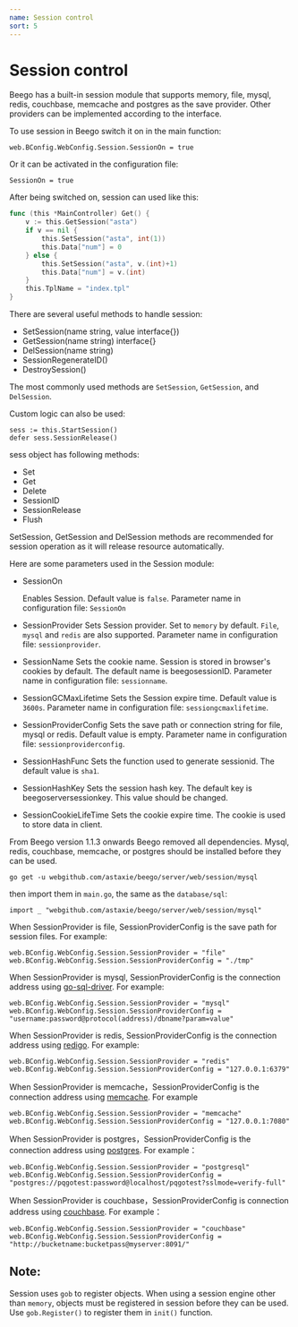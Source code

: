 ```yaml
---
name: Session control
sort: 5
---
```


# Session control

Beego has a built-in session module that supports memory, file, mysql, redis, couchbase, memcache and postgres as the save provider. Other providers can be implemented according to the interface.

To use session in Beego switch it on in the main function:

	web.BConfig.WebConfig.Session.SessionOn = true

Or it can be activated in the configuration file:

	SessionOn = true

After being switched on, session can used like this:

```go
func (this *MainController) Get() {
	v := this.GetSession("asta")
	if v == nil {
		this.SetSession("asta", int(1))
		this.Data["num"] = 0
	} else {
		this.SetSession("asta", v.(int)+1)
		this.Data["num"] = v.(int)
	}
	this.TplName = "index.tpl"
}
```

There are several useful methods to handle session:

- SetSession(name string, value interface{})
- GetSession(name string) interface{}
- DelSession(name string)
- SessionRegenerateID()
- DestroySession()

The most commonly used methods are `SetSession`, `GetSession`, and `DelSession`.

Custom logic can also be used:

	sess := this.StartSession()
	defer sess.SessionRelease()

sess object has following methods:

* Set
* Get
* Delete
* SessionID
* SessionRelease
* Flush

SetSession, GetSession and DelSession methods are recommended for session operation as it will release resource automatically.

Here are some parameters used in the Session module:

- SessionOn

  Enables Session. Default value is `false`. Parameter name in configuration file: `SessionOn`

- SessionProvider
  Sets Session provider.  Set to `memory` by default. `File`, `mysql` and `redis` are also supported. Parameter name in configuration file: `sessionprovider`.

- SessionName
  Sets the cookie name. Session is stored in browser's cookies by default. The default name is beegosessionID. Parameter name in configuration file: `sessionname`.

- SessionGCMaxLifetime
  Sets the Session expire time. Default value is `3600s`. Parameter name in configuration file: `sessiongcmaxlifetime`.

- SessionProviderConfig
  Sets the save path or connection string for file, mysql or redis.  Default value is empty. Parameter name in configuration file: `sessionproviderconfig`.

- SessionHashFunc
  Sets the function used to generate sessionid.  The default value is `sha1`.

- SessionHashKey
  Sets the session hash key.  The default key is beegoserversessionkey. This value should be changed.

- SessionCookieLifeTime
  Sets the cookie expire time. The cookie is used to store data in client.

From Beego version 1.1.3 onwards Beego removed all dependencies. Mysql, redis, couchbase, memcache, or postgres should be installed before they can be used.

	go get -u webgithub.com/astaxie/beego/server/web/session/mysql

then import them in `main.go`, the same as the `database/sql`:

	import _ "webgithub.com/astaxie/beego/server/web/session/mysql"

When SessionProvider is file, SessionProviderConfig is the save path for session files. For example:

	web.BConfig.WebConfig.Session.SessionProvider = "file"
	web.BConfig.WebConfig.Session.SessionProviderConfig = "./tmp"

When SessionProvider is mysql, SessionProviderConfig is the connection address using [go-sql-driver](https://github.com/go-sql-driver/mysql). For example:

	web.BConfig.WebConfig.Session.SessionProvider = "mysql"
	web.BConfig.WebConfig.Session.SessionProviderConfig = "username:password@protocol(address)/dbname?param=value"

When SessionProvider is redis, SessionProviderConfig is the connection address using [redigo](https://github.com/garyburd/redigo). For example:

	web.BConfig.WebConfig.Session.SessionProvider = "redis"
	web.BConfig.WebConfig.Session.SessionProviderConfig = "127.0.0.1:6379"

When SessionProvider is memcache，SessionProviderConfig is the connection address using [memcache](https://github.com/web/memcache). For example

	web.BConfig.WebConfig.Session.SessionProvider = "memcache"
	web.BConfig.WebConfig.Session.SessionProviderConfig = "127.0.0.1:7080"

When SessionProvider is postgres，SessionProviderConfig is the connection address using [postgres](https://github.com/lib/pq). For example：

	web.BConfig.WebConfig.Session.SessionProvider = "postgresql"
	web.BConfig.WebConfig.Session.SessionProviderConfig = "postgres://pqgotest:password@localhost/pqgotest?sslmode=verify-full"

When SessionProvider is couchbase，SessionProviderConfig is connection address using [couchbase](https://github.com/couchbaselabs/go-couchbase). For example：

	web.BConfig.WebConfig.Session.SessionProvider = "couchbase"
	web.BConfig.WebConfig.Session.SessionProviderConfig = "http://bucketname:bucketpass@myserver:8091/"
	
## Note:
Session uses `gob` to register objects. When using a session engine other than `memory`, objects must be registered in session before they can be used. Use `gob.Register()` to register them in `init()` function. 
